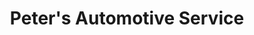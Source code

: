 ---
title: "Peter's Automotive Service"
url: /berkeley/peters-automotive-service/
shop: car repair
---